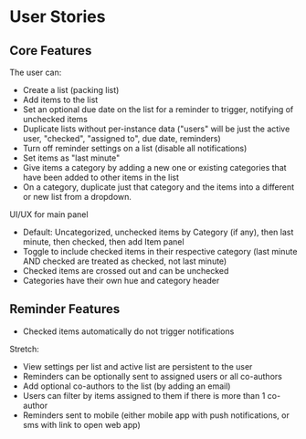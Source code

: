 # User Stories

## Core Features

The user can:
- Create a list (packing list)
- Add items to the list
- Set an optional due date on the list for a reminder to trigger, notifying of unchecked items
- Duplicate lists without per-instance data ("users" will be just the active user, "checked", "assigned to", due date, reminders)
- Turn off reminder settings on a list (disable all notifications)
- Set items as "last minute"
- Give items a category by adding a new one or existing categories that have been added to other items in the list
- On a category, duplicate just that category and the items into a different or new list from a dropdown.


UI/UX for main panel
- Default: Uncategorized, unchecked items by Category (if any), then last minute, then checked, then add Item panel
- Toggle to include checked items in their respective category (last minute AND checked are treated as checked, not last minute)
- Checked items are crossed out and can be unchecked
- Categories have their own hue and category header

## Reminder Features
- Checked items automatically do not trigger notifications

Stretch:
- View settings per list and active list are persistent to the user
- Reminders can be optionally sent to assigned users or all co-authors
- Add optional co-authors to the list (by adding an email)
- Users can filter by items assigned to them if there is more than 1 co-author
- Reminders sent to mobile (either mobile app with push notifications, or sms with link to open web app)

